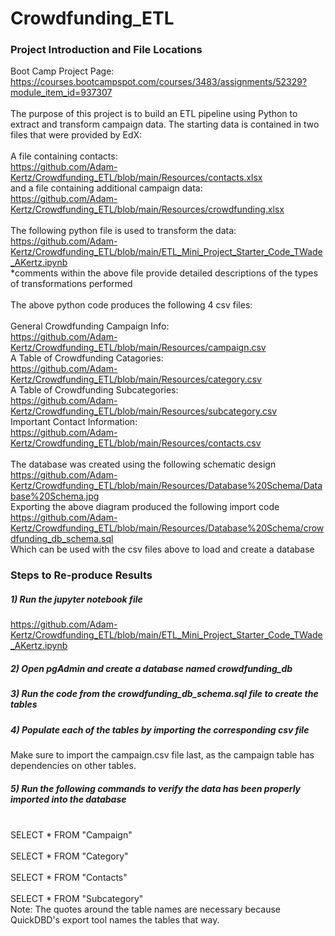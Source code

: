 # Crowdfunding_ETL
### Project Introduction and File Locations
Boot Camp Project Page:<br>
https://courses.bootcampspot.com/courses/3483/assignments/52329?module_item_id=937307<br>
<br>
The purpose of this project is to build an ETL pipeline using Python to extract and transform campaign data. The starting data is contained in two files that were provided by EdX:<br>
<br>
A file containing contacts:<br>
https://github.com/Adam-Kertz/Crowdfunding_ETL/blob/main/Resources/contacts.xlsx<br>
and a file containing additional campaign data:<br>
https://github.com/Adam-Kertz/Crowdfunding_ETL/blob/main/Resources/crowdfunding.xlsx<br>
<br>
The following python file is used to transform the data:<br>
https://github.com/Adam-Kertz/Crowdfunding_ETL/blob/main/ETL_Mini_Project_Starter_Code_TWade_AKertz.ipynb<br>
*comments within the above file provide detailed descriptions of the types of transformations performed<br>
<br>
The above python code produces the following 4 csv files:<br>
<br>
General Crowdfunding Campaign Info:<br>
https://github.com/Adam-Kertz/Crowdfunding_ETL/blob/main/Resources/campaign.csv<br>
A Table of Crowdfunding Catagories:<br>
https://github.com/Adam-Kertz/Crowdfunding_ETL/blob/main/Resources/category.csv<br>
A Table of Crowdfunding Subcategories:<br>
https://github.com/Adam-Kertz/Crowdfunding_ETL/blob/main/Resources/subcategory.csv<br>
Important Contact Information:<br>
https://github.com/Adam-Kertz/Crowdfunding_ETL/blob/main/Resources/contacts.csv<br>
<br>
The database was created using the following schematic design<br>
https://github.com/Adam-Kertz/Crowdfunding_ETL/blob/main/Resources/Database%20Schema/Database%20Schema.jpg<br>
Exporting the above diagram produced the following import code<br>
https://github.com/Adam-Kertz/Crowdfunding_ETL/blob/main/Resources/Database%20Schema/crowdfunding_db_schema.sql<br>
Which can be used with the csv files above to load and create a database
### Steps to Re-produce Results
##### 1) Run the jupyter notebook file
https://github.com/Adam-Kertz/Crowdfunding_ETL/blob/main/ETL_Mini_Project_Starter_Code_TWade_AKertz.ipynb
##### 2) Open pgAdmin and create a database named crowdfunding_db
##### 3) Run the code from the crowdfunding_db_schema.sql file to create the tables
##### 4) Populate each of the tables by importing the corresponding csv file
Make sure to import the campaign.csv file last, as the campaign table has dependencies on other tables.
##### 5) Run the following commands to verify the data has been properly imported into the database
<br>SELECT * FROM "Campaign"<br>
<br>SELECT * FROM "Category"<br>
<br>SELECT * FROM "Contacts"<br>
<br>SELECT * FROM "Subcategory"<br>
Note: The quotes around the table names are necessary because QuickDBD's export tool names the tables that way.
